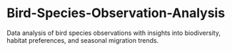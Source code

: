 # Bird-Species-Observation-Analysis
Data analysis of bird species observations with insights into biodiversity, habitat preferences, and seasonal migration trends.
